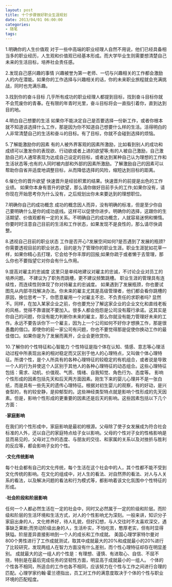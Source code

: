 ```yaml
---
layout: post
title: 十个步骤做好职业生涯规划
date: 2013/04/01 06:00:00
categories: 
- 随笔
tags: 
---
```


1.明确你的人生价值观 对于一些中高端的职业经理人自然不用说，他们已经具备相当多的职业经历，人生观和价值观已经基本形成。而大学毕业生则需要想清楚自己未来的生活目标，培养社会责任感。

2.发现自己感兴趣的事情 兴趣被誉为第一老师、一切与兴趣相关的工作都会激励人的内在潜能。如果你的工作选择与兴趣相关的话，你的未来职业旅程就会充满挑战，同时也充满乐趣。

3.找到你的奋斗目标 几乎所有成功的职业经理人都提到目标，找到奋斗目标你就不会荒废你的青春。在有限的年青时光里，奋斗目标将会一直指引着你，直到达到目的地。

4.明白自己想要的生活 如果你不能决定自己是否要选择一份新工作，或者你根本就不知道该选择什么工作，那是因为你不知道自己想要什么样的生活。活得明白的人非常清楚自己的生活和奋斗的目标。有了目标，你就不会碰到选择的烦恼。

5.了解能激励你的因素 有的人被外界客观的因素所激励，比如看到别人的成功和成绩可以激发你的表现欲、行动欲或者上进的欲望等;有的人被自己激励，自己激励自己的人通常表现为达成自己设定的目标，或者达到某种自己认为理想的工作和生活状态等;也有的人同时被内部和外部的因素所激励。了解激励自己的因素可以帮助你自省并适度地调整目标，从而降低选择的风险，缩短达到目标的距离。

6.催化你的晋升欲望 快速晋升是经验积累的结果。快速晋升的前提是出色的工作业绩。 如果你本身有晋升的欲望，那么请你做好目前手头的工作;如果你没有，请你现在开始思考你为什么没有，之后规划出你未来要达到的理想职位。

7.明确你自己的成功概念 成功的概念因人而异，没有明确的标准，但是至少你自己要明确什么是你的成功底线。这样可以促使你进步。明确你的选择，这跟你的生活期望、价值观都有一定的关系。不明确自己的成功概念，人就容易迷惘和懒惰。你要时时注意自己目前的生活和工作状态，如果发现不是良性的，那么请尽快调整。

8.透视自己目前的职业状态 工作是否开心?发展空间如何?是否遇到了发展的瓶颈?你需要透视目前的职业状态，目的是为了管理你的职业生涯。职业生涯犹如花草一样，如果你精心去打理，它会给予你丰厚的回报;如果你疏于或者懒于去管理，那么你也不要指望它对你会有什么作用。

9.提高对雇主的忠诚度 这里只是单纯地建议对雇主的忠诚，不讨论企业对员工的培养问题。 不建议为了职务而跳槽，更不建议频繁跳槽。 职业生涯的管理具有连续性，而连续性则体现了你对待雇主的忠诚度。 如果遇到了发展瓶颈，你也要试图先从内部寻找解决办法。你未来的雇主尤其是高级管理者，他们都会看你跳槽的原因，换位思考一下，你愿意雇用一个对雇主不忠、不负责任的求职者吗? 显然不。同样，在加入某家企业之前，你也要充分了解这家企业的企业文化和直线老板的风格，觉得不靠谱就不要加入。很多人都会抱怨是公司没有履行承诺。这其实是你自己的问题，你没有能力判断你未来的雇主，那么你就没有能力管理好未来的工作。永远不要告诉你下一个雇主，因为上一个公司如何不好你才想换工作，那是很愚蠢的借口。即使你的前一家公司有问题，你也不要觉得那是促使你换动工作的最佳借口。如果你是为了发展而离开，企业会更欣赏你。

10.了解你的个性特征和心智能力 个性特征是指个体在认知、情感、意志等心理活动过程中所表现出来的相对稳定而又区别于他人的心理特点，又叫做个体心理特征。所谓个性，是个人所具有的各种心理特征的较稳定的有机组合，或者说是导致一个人的行为并使这个人区别于其他人的各种心理特征的动态组合。这些心理特征包括：需求、动机、价值观、气质、情绪、自我知觉、角色行为、态度等。 影响个性形成的因素包括先天和后天两方面因素。刚生下来的婴儿心理并不是一张白纸，而是具有一些先天的遗传心理特征。根据对初生婴儿的观察，有的好动，是兴奋型的，有的较安静，是抑郁型的。这些神经类型特点就是影响个性形成的先天因素。但是，影响个性形成的更重要的因素还是后天的影响。这些因素包括以下几个方面：

**·家庭影响** 

在我们的个性形成中，家庭影响是最初的根源。父母除了使子女发展成为符合社会标准的人外，还以自己的家庭特点给子女以影响。父母的个性对子女的性格影响是显而易见的，父母对工作的态度、与朋友的交往、和家属的关系以及对挫折与胜利的反应等，都会影响子女的个性。

**·文化传统影响** 

每个社会都有自己的文化传统，每个生活在这个社会中的人，其个性都不能不受到文化传统的影响。在文化的组成中，对人生的看法、对自然界的看法、对人与人关系的看法，以及解决问题的看法和行为模式等，都影响着该文化氛围中个性特征的形成。

**·社会阶段和阶层影响** 

任何一个人都必然生活在一定的社会中，同时又必然属于一定的阶级和阶层。而阶级和阶层的生活环境和生活方式，对人的个性影响尤为深刻。一般来讲，知识分子家庭出身的人，文化修养好，待人礼貌，但好幻想，与人交往时不太喜欢深交，遇事缺乏果断;而劳动阶级出身的人，生活朴实，不怕吃苦，憨厚老实，但有时显得狭隘。阶层差异直接影响到一个人的成长和工作成就。 美国心理学家特尔曼对800个男性进行了工作成就测试，取其中成就最大的20%和成就最小的20%进行了比较研究，发现两组人在智力方面没有什么差别，而个性心理特征却存在明显差别。 成就最大的这一组人的个性是：有理想、谨慎、有进取心、自信、不屈不挠，特别是在最后完成任务的坚韧性方面，明显高于成就最小的一组人。 个体的个性各不相同，所适合的工作也各不相同，应该努力在个性与工作之间进行合理的匹配。心理学家约翰·霍兰德指出，员工对工作的满意度取决于个体的个性与职业环境的匹配程度。
